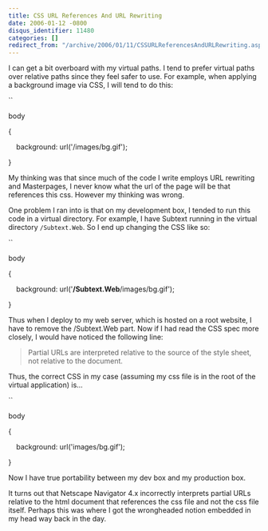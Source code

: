 ```yaml
---
title: CSS URL References And URL Rewriting
date: 2006-01-12 -0800
disqus_identifier: 11480
categories: []
redirect_from: "/archive/2006/01/11/CSSURLReferencesAndURLRewriting.aspx/"
---
```


I can get a bit overboard with my virtual paths. I tend to prefer
virtual paths over relative paths since they feel safer to use. For
example, when applying a background image via CSS, I will tend to do
this:

``

body

{

    background: url('/images/bg.gif');

}

My thinking was that since much of the code I write employs URL
rewriting and Masterpages, I never know what the url of the page will be
that references this css. However my thinking was wrong.

One problem I ran into is that on my development box, I tended to run
this code in a virtual directory. For example, I have Subtext running in
the virtual directory `/Subtext.Web`. So I end up changing the CSS like
so:

``

body

{

    background: url('**/Subtext.Web**/images/bg.gif');

}

Thus when I deploy to my web server, which is hosted on a root website,
I have to remove the /Subtext.Web part. Now if I had read the CSS spec
more closely, I would have noticed the following line:

> Partial URLs are interpreted relative to the source of the style
> sheet, not relative to the document.

Thus, the correct CSS in my case (assuming my css file is in the root of
the virtual application) is...

``

body

{

    background: url('images/bg.gif');

}

Now I have true portability between my dev box and my production box.

It turns out that Netscape Navigator 4.x incorrectly interprets partial
URLs relative to the html document that references the css file and not
the css file itself. Perhaps this was where I got the wrongheaded notion
embedded in my head way back in the day.

